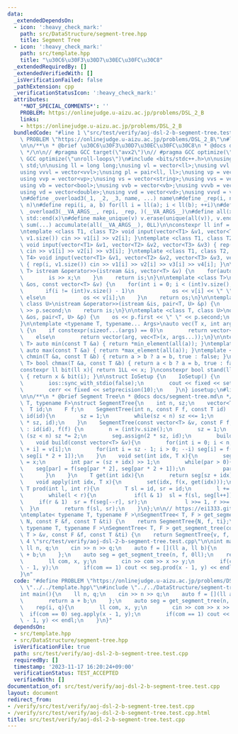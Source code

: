 ```yaml
---
data:
  _extendedDependsOn:
  - icon: ':heavy_check_mark:'
    path: src/DataStructure/segment-tree.hpp
    title: Segment Tree
  - icon: ':heavy_check_mark:'
    path: src/template.hpp
    title: "\u30C6\u30F3\u30D7\u30EC\u30FC\u30C8"
  _extendedRequiredBy: []
  _extendedVerifiedWith: []
  _isVerificationFailed: false
  _pathExtension: cpp
  _verificationStatusIcon: ':heavy_check_mark:'
  attributes:
    '*NOT_SPECIAL_COMMENTS*': ''
    PROBLEM: https://onlinejudge.u-aizu.ac.jp/problems/DSL_2_B
    links:
    - https://onlinejudge.u-aizu.ac.jp/problems/DSL_2_B
  bundledCode: "#line 1 \"src/test/verify/aoj-dsl-2-b-segment-tree.test.cpp\"\n#define\
    \ PROBLEM \"https://onlinejudge.u-aizu.ac.jp/problems/DSL_2_B\"\n#line 2 \"src/template.hpp\"\
    \n\n/**\n * @brief \u30C6\u30F3\u30D7\u30EC\u30FC\u30C8\n * @docs docs/template.md\n\
    \ */\n\n// #pragma GCC target(\"avx2\")\n// #pragma GCC optimize(\"O3\")\n// #pragma\
    \ GCC optimize(\"unroll-loops\")\n#include <bits/stdc++.h>\n\nusing namespace\
    \ std;\n\nusing ll = long long;\nusing vl = vector<ll>;\nusing vvl = vector<vl>;\n\
    using vvvl = vector<vvl>;\nusing pl = pair<ll, ll>;\nusing vp = vector<pl>;\n\
    using vvp = vector<vp>;\nusing vs = vector<string>;\nusing vvs = vector<vs>;\n\
    using vb = vector<bool>;\nusing vvb = vector<vb>;\nusing vvvb = vector<vvb>;\n\
    using vd = vector<double>;\nusing vvd = vector<vd>;\nusing vvvd = vector<vvd>;\n\
    \n#define _overload3(_1, _2, _3, name, ...) name\n#define _rep(i, n) repi(i, 0,\
    \ n)\n#define repi(i, a, b) for(ll i = ll(a); i < ll(b); ++i)\n#define rep(...)\
    \ _overload3(__VA_ARGS__, repi, _rep, )(__VA_ARGS__)\n#define all(x) std::begin(x),\
    \ std::end(x)\n#define make_unique(v) v.erase(unique(all(v)), v.end());\n#define\
    \ sum(...) accumulate(all(__VA_ARGS__), 0LL)\n\nconstexpr ll inf = 0x1fffffffffffffffLL;\n\
    \ntemplate <class T1, class T2> void input(vector<T1> &v1, vector<T2> &v2){ rep(i,\
    \ v1.size()) cin >> v1[i] >> v2[i]; }\ntemplate <class T1, class T2, class T3>\
    \ void input(vector<T1> &v1, vector<T2> &v2, vector<T3> &v3) { rep(i, v1.size())\
    \ cin >> v1[i] >> v2[i] >> v3[i]; }\ntemplate <class T1, class T2, class T3, class\
    \ T4> void input(vector<T1> &v1, vector<T2> &v2, vector<T3> &v3, vector<T4> &v4)\
    \ { rep(i, v1.size()) cin >> v1[i] >> v2[i] >> v3[i] >> v4[i]; }\n\ntemplate <class\
    \ T> istream &operator>>(istream &is, vector<T> &v) {\n    for(auto &x : v) {\n\
    \        is >> x;\n    }\n    return is;\n}\n\ntemplate <class T>\nostream &operator<<(ostream\
    \ &os, const vector<T> &v) {\n    for(int i = 0; i < (int)v.size(); i++) {\n \
    \       if(i != (int)v.size() - 1)\n            os << v[i] << \" \";\n       \
    \ else\n            os << v[i];\n    }\n    return os;\n}\n\ntemplate <class T,\
    \ class U>\nistream &operator>>(istream &is, pair<T, U> &p) {\n    is >> p.first\
    \ >> p.second;\n    return is;\n}\n\ntemplate <class T, class U>\nostream &operator<<(ostream\
    \ &os, pair<T, U> &p) {\n    os << p.first << \" \" << p.second;\n    return os;\n\
    }\n\ntemplate <typename T, typename... Args>\nauto vec(T x, int arg, Args... args)\
    \ {\n    if constexpr(sizeof...(args) == 0)\n        return vector<T>(arg, x);\n\
    \    else\n        return vector(arg, vec<T>(x, args...));\n}\n\ntemplate <class\
    \ T> auto min(const T &a) { return *min_element(all(a)); }\ntemplate <class T>\
    \ auto max(const T &a) { return *max_element(all(a)); }\ntemplate <class T> bool\
    \ chmin(T &a, const T &b) { return a > b ? a = b, true : false; }\ntemplate <class\
    \ T> bool chmax(T &a, const T &b) { return a < b ? a = b, true : false; }\n\n\
    constexpr ll bit(ll x){ return 1LL << x; }\nconstexpr bool stand(ll x, int i)\
    \ { return x & bit(i); }\n\nstruct IoSetup {\n    IoSetup() {\n        cin.tie(nullptr);\n\
    \        ios::sync_with_stdio(false);\n        cout << fixed << setprecision(10);\n\
    \        cerr << fixed << setprecision(10);\n    }\n} iosetup;\n#line 2 \"src/DataStructure/segment-tree.hpp\"\
    \n\n/**\n * @brief Segment Tree\n * @docs docs/segment-tree.md\n */\n\ntemplate<typename\
    \ T, typename F>\nstruct SegmentTree{\n    int n, sz;\n    vector<T> seg;\n  \
    \  T id;\n    F f;\n    SegmentTree(int n, const F f, const T id) : n(n), f(f),\
    \ id(id){\n        sz = 1;\n        while(sz < n) sz <<= 1;\n        seg.assign(2\
    \ * sz, id);\n    }\n    SegmentTree(const vector<T> &v, const F f, const T id)\
    \ : id(id), f(f) {\n        n = (int)v.size();\n        sz = 1;\n        while\
    \ (sz < n) sz *= 2;\n        seg.assign(2 * sz, id);\n        build(v);\n    }\n\
    \    void build(const vector<T> &v){\n        for(int i = 0; i < n; i++) seg[sz\
    \ + i] = v[i];\n        for(int i = sz - 1; i > 0; --i) seg[i] = f(seg[i * 2],\
    \ seg[i * 2 + 1]);\n    }\n    void set(int idx, T x){\n        seg[sz + idx]\
    \ = x;\n        int par = (sz + idx) >> 1;\n        while(par > 0){\n        \
    \    seg[par] = f(seg[par * 2], seg[par * 2 + 1]);\n            par >>= 1;\n \
    \       }\n    }\n    T get(int idx){\n        return seg[sz + idx];\n    }\n\
    \    void apply(int idx, T x){\n        set(idx, f(x, get(idx)));\n    }\n   \
    \ T prod(int l, int r){\n        T sl = id, sr = id;\n        l += sz, r += sz;\n\
    \        while(l < r){\n            if(l & 1)  sl = f(sl, seg[l++]);\n       \
    \     if(r & 1)  sr = f(seg[--r], sr);\n            l >>= 1, r >>= 1;\n      \
    \  }\n        return f(sl, sr);\n    }\n};\n\n// https://ei1333.github.io/library/structure/segment-tree/segment-tree.hpp\n\
    \ntemplate< typename T, typename F >\nSegmentTree< T, F > get_segment_tree(int\
    \ N, const F &f, const T &ti) {\n    return SegmentTree{N, f, ti};\n}\n\ntemplate<\
    \ typename T, typename F >\nSegmentTree< T, F > get_segment_tree(const vector<\
    \ T > &v, const F &f, const T &ti) {\n    return SegmentTree{v, f, ti};\n}\n#line\
    \ 4 \"src/test/verify/aoj-dsl-2-b-segment-tree.test.cpp\"\n\nint main(){\n   \
    \ ll n, q;\n    cin >> n >> q;\n    auto f = [](ll a, ll b){\n        return a\
    \ + b;\n    };\n    auto seg = get_segment_tree(n, f, 0ll);\n    rep(i, q){\n\
    \        ll com, x, y;\n        cin >> com >> x >> y;\n        if(com == 0) seg.apply(x\
    \ - 1, y);\n        if(com == 1) cout << seg.prod(x - 1, y) << endl;\n    }\n\
    }\n"
  code: "#define PROBLEM \"https://onlinejudge.u-aizu.ac.jp/problems/DSL_2_B\"\n#include\
    \ \"../../template.hpp\"\n#include \"../../DataStructure/segment-tree.hpp\"\n\n\
    int main(){\n    ll n, q;\n    cin >> n >> q;\n    auto f = [](ll a, ll b){\n\
    \        return a + b;\n    };\n    auto seg = get_segment_tree(n, f, 0ll);\n\
    \    rep(i, q){\n        ll com, x, y;\n        cin >> com >> x >> y;\n      \
    \  if(com == 0) seg.apply(x - 1, y);\n        if(com == 1) cout << seg.prod(x\
    \ - 1, y) << endl;\n    }\n}"
  dependsOn:
  - src/template.hpp
  - src/DataStructure/segment-tree.hpp
  isVerificationFile: true
  path: src/test/verify/aoj-dsl-2-b-segment-tree.test.cpp
  requiredBy: []
  timestamp: '2023-11-17 16:20:24+09:00'
  verificationStatus: TEST_ACCEPTED
  verifiedWith: []
documentation_of: src/test/verify/aoj-dsl-2-b-segment-tree.test.cpp
layout: document
redirect_from:
- /verify/src/test/verify/aoj-dsl-2-b-segment-tree.test.cpp
- /verify/src/test/verify/aoj-dsl-2-b-segment-tree.test.cpp.html
title: src/test/verify/aoj-dsl-2-b-segment-tree.test.cpp
---
```

